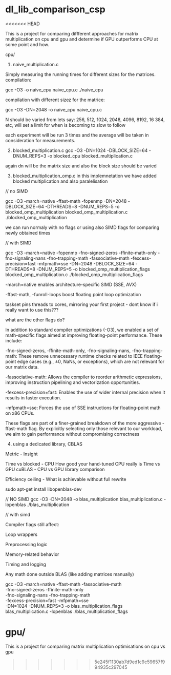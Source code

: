# dl_lib_comparison_csp
<<<<<<< HEAD

This is a project for comparing diffferent approaches for matrix multiplication on cpu and gpu and determine if GPU outperforms CPU at some point and how.

cpu/

1. naive_multiplication.c

Simply measuring the running times for different sizes for the matrices.
compilation:

gcc -O3 -o naive_cpu naive_cpu.c
./naive_cpu

compilation with different sizez for the matrice:

gcc -O3 -DN=2048 -o naive_cpu naive_cpu.c

N should be varied from lets say: 256, 512, 1024, 2048, 4096, 8192, 16 384, etc, will set a limit for when is becoming to slow to follow

each experiment will be run 3 times and the average will be taken in consideration for measurements.

2. blocked_multiplication.c
   gcc -O3 -DN=1024 -DBLOCK_SIZE=64 -DNUM_REPS=3 -o blocked_cpu blocked_multiplication.c

again dn will be the matrix size and also the block size should be varied

3. blocked_multiplication_omp.c
   in this implemnetation we have added blocked multiplication and also paralelisation

// no SIMD

gcc -O3 -march=native -ffast-math -fopenmp
-DN=2048 -DBLOCK_SIZE=64 -DTHREADS=8 -DNUM_REPS=5
-o blocked_omp_multiplication blocked_omp_multiplication.c
./blocked_omp_multiplication

we can run normaly with no flags or using also SIMD flags for comparing newly obtained times

// with SIMD

gcc -O3 -march=native -fopenmp
-fno-signed-zeros -ffinite-math-only
-fno-signaling-nans -fno-trapping-math
-fassociative-math -fexcess-precision=fast -mfpmath=sse -DN=2048 -DBLOCK_SIZE=64 -DTHREADS=8 -DNUM_REPS=5 -o blocked_omp_multiplication_flags blocked_omp_multiplication.c
./blocked_omp_multiplication_flags

-march=native enables architecture-specific SIMD (SSE, AVX)

-ffast-math, -funroll-loops boost floating point loop optimization

taskset pins threads to cores, mirroring your first project - dont know if i really want to use this???

what are the other flags do?

In addition to standard compiler optimizations (-O3), we enabled a set of math-specific flags aimed at improving floating-point performance. These include:

-fno-signed-zeros, -ffinite-math-only, -fno-signaling-nans, -fno-trapping-math: These remove unnecessary runtime checks related to IEEE floating-point edge cases (e.g., ±0, NaNs, or exceptions), which are not relevant for our matrix data.

-fassociative-math: Allows the compiler to reorder arithmetic expressions, improving instruction pipelining and vectorization opportunities.

-fexcess-precision=fast: Enables the use of wider internal precision when it results in faster execution.

-mfpmath=sse: Forces the use of SSE instructions for floating-point math on x86 CPUs.

These flags are part of a finer-grained breakdown of the more aggressive -ffast-math flag. By explicitly selecting only those relevant to our workload, we aim to gain performance without compromising correctness

4. using a dedicated library, CBLAS

Metric - Insight

Time vs blocked - CPU How good your hand-tuned CPU really is
Time vs GPU cuBLAS - CPU vs GPU library comparison

Efficiency ceiling - What is achievable without full rewrite

sudo apt-get install libopenblas-dev

// NO SIMD
gcc -O3 -DN=2048 -o blas_multiplication blas_multiplication.c -lopenblas
./blas_multiplication

// with simd

Compiler flags still affect:

Loop wrappers

Preprocessing logic

Memory-related behavior

Timing and logging

Any math done outside BLAS (like adding matrices manually)

gcc -O3 -march=native -ffast-math -fassociative-math \
 -fno-signed-zeros -ffinite-math-only \
 -fno-signaling-nans -fno-trapping-math \
 -fexcess-precision=fast -mfpmath=sse \
 -DN=1024 -DNUM_REPS=3 -o blas_multiplication_flags blas_multiplication.c -lopenblas
./blas_multiplication_flags

gpu/
=======
This is a project for comparing matrix multiplication optimisations on cpu vs gpu 
>>>>>>> 5e245f1130ab7d9ed1c9c59657f994935c297045
